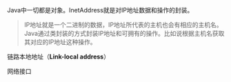 Java中一切都是对象。InetAddress就是对IP地址数据和操作的封装。

> IP地址就是一个二进制的数据，IP地址所代表的主机也会有相应的主机名。Java通过类封装的方式封装IP地址和可拥有的操作。比如说根据主机名获取其对应的IP地址这种操作。



链路本地地址（**Link-local address**）

网络接口

